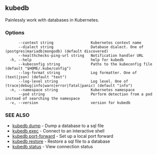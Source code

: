 ## kubedb

Painlessly work with databases in Kubernetes.

### Options

```
      --context string                 Kubernetes context name
      --dialect string                 Database dialect. One of (postgres|mariadb|mongodb) (default discovered)
      --healthchecks-ping-url string   Notification handler URL
  -h, --help                           help for kubedb
      --kubeconfig string              Paths to the kubeconfig file (default "$HOME/.kube/config")
      --log-format string              Log formatter. One of (text|json) (default "text")
      --log-level string               Log level. One of (trace|debug|info|warn|error|fatal|panic) (default "info")
  -n, --namespace string               Kubernetes namespace
      --pod string                     Perform detection from a pod instead of searching the namespace
  -v, --version                        version for kubedb
```

### SEE ALSO

* [kubedb dump](kubedb_dump.md)	 - Dump a database to a sql file
* [kubedb exec](kubedb_exec.md)	 - Connect to an interactive shell
* [kubedb port-forward](kubedb_port-forward.md)	 - Set up a local port forward
* [kubedb restore](kubedb_restore.md)	 - Restore a sql file to a database
* [kubedb status](kubedb_status.md)	 - View connection status


